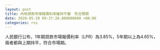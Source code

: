 ```yaml
---
layout: post
title: 內地貸款市場報價利率維持不變　符合預期
date: 2020-05-20 09:37:28.000000000 +08:00
categories: rss
---
```


人民銀行公布，1年期貸款市場報價利率（LPR）為3.85%，5年期以上為4.65%，兩者都與上期持平，符合市場期。
